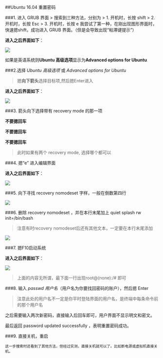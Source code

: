 ##Ubuntu 16.04 重置密码

###1. 进入 GRUB 界面
		> 搜索到三种方法，分别为
		> 1. 开机时，长按 shift
		> 2. 开机时，长按 Esc
		> 3. 开机时，长按 e
	我尝试了第一种，在刚出现图形界面时，快速摁shift，成功进入 GRUB 界面。（但是会导致出现“粘滞键提示”）

**进入之后界面如下**：

![](https://img-blog.csdn.net/20180322215253143)


如果是英语系统则**Ubuntu 高级选项**显示为**Advanced options for Ubuntu**

###2.选择 *Ubuntu 高级选项* 或 *Advanced options for Ubuntu*
	
> 摁**向下箭头**选择目标项,然后摁Enter进入

**进入之后界面如下**：

![](https://img-blog.csdn.net/20161213175947735)

###3. 箭头向下选择带有 recovery mode 的那一项

**不要摁回车**

**不要摁回车**

**不要摁回车**


> 此时如果有两个 recovery mode, 选择哪个都可以

###4. 摁“e” 进入编辑界面

**进入之后界面如下**：

![](https://upload-images.jianshu.io/upload_images/3972299-948325eed4052bbd.png?imageMogr2/auto-orient/strip|imageView2/2/w/639/format/png)

###5. 向下寻找 recovery nomodeset 字样，一般在倒数第四行

![](https://img-blog.csdn.net/20161213180034937)

###6. 删除 recovery nomodeset ，并在本行末尾加上 quiet splash rw init=/bin/bash

> 注意有时recovery nomodeset后还有其他文本，一定要在本行末尾添加

![](https://img-blog.csdn.net/20180322220320326)

###7. 摁F10启动系统

**进入之后界面如下**：

![](https://img-blog.csdn.net/20180322220649396)

> 上面的内容无所谓，最下面一行出现root@(none):/# 即可

###8. 输入 *passwd 用户名*（用户名为你要找回密码的账户），然后摁 Enter

 > 注意此处的用户名不一定是你平时登陆界面的用户名，是终端中每条命令前的那个用户名

之后需要输入两次新密码，直接输入后回车即可，用户界面不显示明文和密文。

最后返回 password updated successfully ，表明重置密码成功。

###9. 直接关机，重启

	这一步搜索时还看到了其他方法，但经过实测，直接关机就可以了。比如断电源或虚拟机直接关机。

